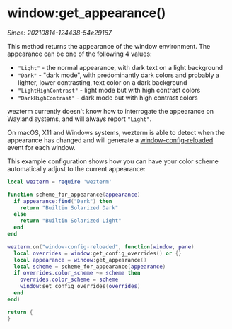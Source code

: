 # window:get_appearance()

*Since: 20210814-124438-54e29167*

This method returns the appearance of the window environment.  The appearance
can be one of the following 4 values:

* `"Light"` - the normal appearance, with dark text on a light background
* `"Dark"` - "dark mode", with predominantly dark colors and probably a lighter, lower contrasting, text color on a dark background
* `"LightHighContrast"` - light mode but with high contrast colors
* `"DarkHighContrast"` - dark mode but with high contrast colors

wezterm currently doesn't know how to interrogate the appearance on Wayland
systems, and will always report `"Light"`.

On macOS, X11 and Windows systems, wezterm is able to detect when the
appearance has changed and will generate a
[window-config-reloaded](../window-events/window-config-reloaded.md) event for each
window.

This example configuration shows how you can have your color scheme
automatically adjust to the current appearance:

```lua
local wezterm = require 'wezterm'

function scheme_for_appearance(appearance)
  if appearance:find("Dark") then
    return "Builtin Solarized Dark"
  else
    return "Builtin Solarized Light"
  end
end

wezterm.on("window-config-reloaded", function(window, pane)
  local overrides = window:get_config_overrides() or {}
  local appearance = window:get_appearance()
  local scheme = scheme_for_appearance(appearance)
  if overrides.color_scheme ~= scheme then
    overrides.color_scheme = scheme
    window:set_config_overrides(overrides)
  end
end)

return {
}
```

